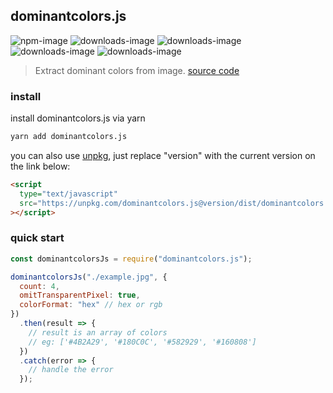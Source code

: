 ## dominantcolors.js

![npm-image](http://img.shields.io/npm/v/dominantcolors.js.svg)
![downloads-image](http://img.shields.io/npm/dw/dominantcolors.js.svg)
![downloads-image](http://img.shields.io/npm/dm/dominantcolors.js.svg)
![downloads-image](http://img.shields.io/npm/dy/dominantcolors.js.svg)
![downloads-image](http://img.shields.io/npm/dt/dominantcolors.js.svg)

> Extract dominant colors from image. [source code](https://github.com/hunnble/dominantcolors.js)

### install

install dominantcolors.js via yarn

```sh
yarn add dominantcolors.js
```

you can also use [unpkg](https://unpkg.com/), just replace "version" with the current version on the link below:

```html
<script
  type="text/javascript"
  src="https://unpkg.com/dominantcolors.js@version/dist/dominantcolors.umd.js"
></script>
```

### quick start

```javascript
const dominantcolorsJs = require("dominantcolors.js");

dominantcolorsJs("./example.jpg", {
  count: 4,
  omitTransparentPixel: true,
  colorFormat: "hex" // hex or rgb
})
  .then(result => {
    // result is an array of colors
    // eg: ['#4B2A29', '#180C0C', '#582929', '#160808']
  })
  .catch(error => {
    // handle the error
  });
```
